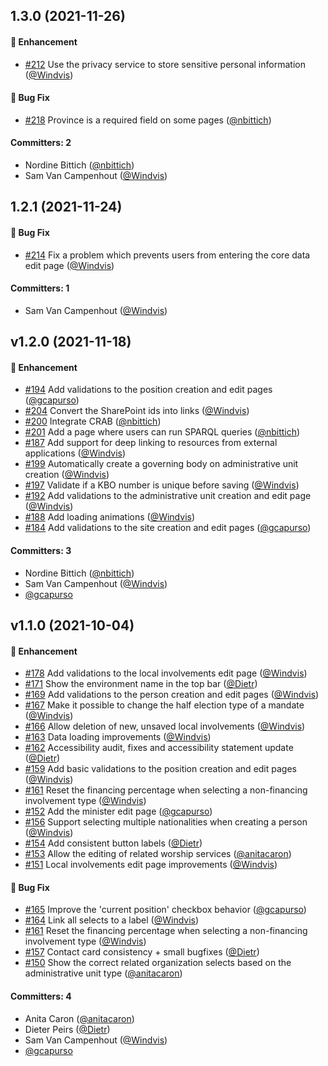 
## 1.3.0 (2021-11-26)

#### :rocket: Enhancement
* [#212](https://github.com/lblod/frontend-contact-hub/pull/212) Use the privacy service to store sensitive personal information ([@Windvis](https://github.com/Windvis))

#### :bug: Bug Fix
* [#218](https://github.com/lblod/frontend-contact-hub/pull/218) Province is a required field on some pages ([@nbittich](https://github.com/nbittich))

#### Committers: 2
- Nordine Bittich ([@nbittich](https://github.com/nbittich))
- Sam Van Campenhout ([@Windvis](https://github.com/Windvis))


## 1.2.1 (2021-11-24)

#### :bug: Bug Fix
* [#214](https://github.com/lblod/frontend-contact-hub/pull/214) Fix a problem which prevents users from entering the core data edit page ([@Windvis](https://github.com/Windvis))

#### Committers: 1
- Sam Van Campenhout ([@Windvis](https://github.com/Windvis))


## v1.2.0 (2021-11-18)

#### :rocket: Enhancement
* [#194](https://github.com/lblod/frontend-contact-hub/pull/194) Add validations to the position creation and edit pages ([@gcapurso](https://github.com/gcapurso))
* [#204](https://github.com/lblod/frontend-contact-hub/pull/204) Convert the SharePoint ids into links ([@Windvis](https://github.com/Windvis))
* [#200](https://github.com/lblod/frontend-contact-hub/pull/200) Integrate CRAB ([@nbittich](https://github.com/nbittich))
* [#201](https://github.com/lblod/frontend-contact-hub/pull/201) Add a page where users can run SPARQL queries ([@nbittich](https://github.com/nbittich))
* [#187](https://github.com/lblod/frontend-contact-hub/pull/187) Add support for deep linking to resources from external applications ([@Windvis](https://github.com/Windvis))
* [#199](https://github.com/lblod/frontend-contact-hub/pull/199) Automatically create a governing body on administrative unit creation ([@Windvis](https://github.com/Windvis))
* [#197](https://github.com/lblod/frontend-contact-hub/pull/197) Validate if a KBO number is unique before saving  ([@Windvis](https://github.com/Windvis))
* [#192](https://github.com/lblod/frontend-contact-hub/pull/192) Add validations to the administrative unit creation and edit page ([@Windvis](https://github.com/Windvis))
* [#188](https://github.com/lblod/frontend-contact-hub/pull/188) Add loading animations ([@Windvis](https://github.com/Windvis))
* [#184](https://github.com/lblod/frontend-contact-hub/pull/184) Add validations to the site creation and edit pages ([@gcapurso](https://github.com/gcapurso))

#### Committers: 3
- Nordine Bittich ([@nbittich](https://github.com/nbittich))
- Sam Van Campenhout ([@Windvis](https://github.com/Windvis))
- [@gcapurso](https://github.com/gcapurso)


## v1.1.0 (2021-10-04)

#### :rocket: Enhancement
* [#178](https://github.com/lblod/frontend-contact-hub/pull/178) Add validations to the local involvements edit page ([@Windvis](https://github.com/Windvis))
* [#171](https://github.com/lblod/frontend-contact-hub/pull/171) Show the environment name in the top bar ([@Dietr](https://github.com/Dietr))
* [#169](https://github.com/lblod/frontend-contact-hub/pull/169) Add validations to the person creation and edit pages ([@Windvis](https://github.com/Windvis))
* [#167](https://github.com/lblod/frontend-contact-hub/pull/167) Make it possible to change the half election type of a mandate ([@Windvis](https://github.com/Windvis))
* [#166](https://github.com/lblod/frontend-contact-hub/pull/166) Allow deletion of new, unsaved local involvements ([@Windvis](https://github.com/Windvis))
* [#163](https://github.com/lblod/frontend-contact-hub/pull/163) Data loading improvements ([@Windvis](https://github.com/Windvis))
* [#162](https://github.com/lblod/frontend-contact-hub/pull/162) Accessibility audit, fixes and accessibility statement update ([@Dietr](https://github.com/Dietr))
* [#159](https://github.com/lblod/frontend-contact-hub/pull/159) Add basic validations to the position creation and edit pages ([@Windvis](https://github.com/Windvis))
* [#161](https://github.com/lblod/frontend-contact-hub/pull/161) Reset the financing percentage when selecting a non-financing involvement type ([@Windvis](https://github.com/Windvis))
* [#152](https://github.com/lblod/frontend-contact-hub/pull/152) Add the minister edit page ([@gcapurso](https://github.com/gcapurso))
* [#156](https://github.com/lblod/frontend-contact-hub/pull/156) Support selecting multiple nationalities when creating a person ([@Windvis](https://github.com/Windvis))
* [#154](https://github.com/lblod/frontend-contact-hub/pull/154) Add consistent button labels ([@Dietr](https://github.com/Dietr))
* [#153](https://github.com/lblod/frontend-contact-hub/pull/153) Allow the editing of related worship services ([@anitacaron](https://github.com/anitacaron))
* [#151](https://github.com/lblod/frontend-contact-hub/pull/151) Local involvements edit page improvements ([@Windvis](https://github.com/Windvis))

#### :bug: Bug Fix
* [#165](https://github.com/lblod/frontend-contact-hub/pull/165) Improve the 'current position' checkbox behavior ([@gcapurso](https://github.com/gcapurso))
* [#164](https://github.com/lblod/frontend-contact-hub/pull/164) Link all selects to a label ([@Windvis](https://github.com/Windvis))
* [#161](https://github.com/lblod/frontend-contact-hub/pull/161) Reset the financing percentage when selecting a non-financing involvement type ([@Windvis](https://github.com/Windvis))
* [#157](https://github.com/lblod/frontend-contact-hub/pull/157) Contact card consistency + small bugfixes ([@Dietr](https://github.com/Dietr))
* [#150](https://github.com/lblod/frontend-contact-hub/pull/150) Show the correct related organization selects based on the administrative unit type ([@anitacaron](https://github.com/anitacaron))

#### Committers: 4
- Anita Caron ([@anitacaron](https://github.com/anitacaron))
- Dieter Peirs ([@Dietr](https://github.com/Dietr))
- Sam Van Campenhout ([@Windvis](https://github.com/Windvis))
- [@gcapurso](https://github.com/gcapurso)

